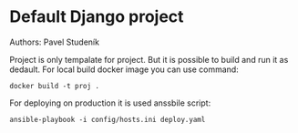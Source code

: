 # Default Django project

Authors: Pavel Studeník


Project is only tempalate for project. But it is possible to build and run it as dedault. For local build docker image you can use command:

```
docker build -t proj .
```

For deploying on production it is used anssbile script:

```
ansible-playbook -i config/hosts.ini deploy.yaml
```
